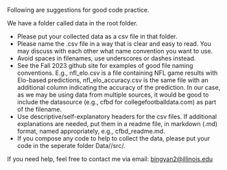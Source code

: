 Following are suggestions for good code practice. 

We have a folder called data in the root folder. 
  - Please put your collected data as a csv file in that folder.
  - Please name the .csv file in a way that is clear and easy to read. You may discuss with each other what name convention you want to use.
  - Avoid spaces in filenames, use underscores or dashes instead.
  - See the Fall 2023 github site for examples of good  file naming conventions. E.g., nfl_elo.csv is a file containing NFL game results with Elo-based predictions, nfl_elo_accuracy.csv is the same file with an additional column indicating the accuracy of the prediction. In our case, as we may be using data from multiple sources, it would be good to include the datasource (e.g., cfbd for collegefootballdata.com) as part of the filename.
  - Use descriptive/self-explanatory headers for the csv files. If additional explanations are needed, put them in a readme file, in markdown (.md) format, named appropriately, e.g., cfbd_readme.md.
  - If you compose any code to help to collect the data, please put your code in the seperate folder Data/<yourfolder>/src/. 

If you need help, feel free to contact me via email: bingyan2@illinois.edu

